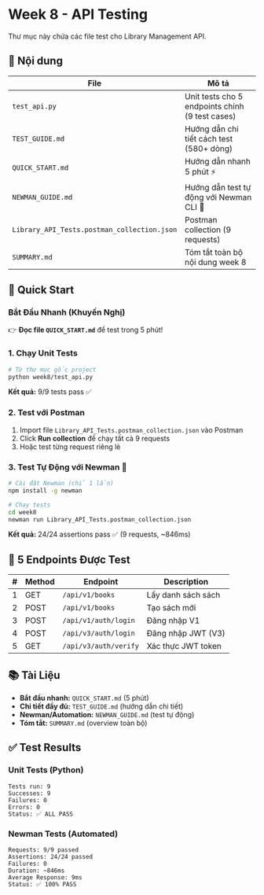 # Week 8 - API Testing

Thư mục này chứa các file test cho Library Management API.

## 📁 Nội dung

| File | Mô tả |
|------|-------|
| `test_api.py` | Unit tests cho 5 endpoints chính (9 test cases) |
| `TEST_GUIDE.md` | Hướng dẫn chi tiết cách test (580+ dòng) |
| `QUICK_START.md` | Hướng dẫn nhanh 5 phút ⚡ |
| `NEWMAN_GUIDE.md` | Hướng dẫn test tự động với Newman CLI 🤖 |
| `Library_API_Tests.postman_collection.json` | Postman collection (9 requests) |
| `SUMMARY.md` | Tóm tắt toàn bộ nội dung week 8 |

## 🚀 Quick Start

### Bắt Đầu Nhanh (Khuyến Nghị)
👉 **Đọc file `QUICK_START.md`** để test trong 5 phút!

### 1. Chạy Unit Tests

```bash
# Từ thư mục gốc project
python week8/test_api.py
```

**Kết quả:** 9/9 tests pass ✅

### 2. Test với Postman

1. Import file `Library_API_Tests.postman_collection.json` vào Postman
2. Click **Run collection** để chạy tất cả 9 requests
3. Hoặc test từng request riêng lẻ

### 3. Test Tự Động với Newman 🤖

```bash
# Cài đặt Newman (chỉ 1 lần)
npm install -g newman

# Chạy tests
cd week8
newman run Library_API_Tests.postman_collection.json
```

**Kết quả:** 24/24 assertions pass ✅ (9 requests, ~846ms)

## 📝 5 Endpoints Được Test

| # | Method | Endpoint | Description |
|---|--------|----------|-------------|
| 1 | GET | `/api/v1/books` | Lấy danh sách sách |
| 2 | POST | `/api/v1/books` | Tạo sách mới |
| 3 | POST | `/api/v1/auth/login` | Đăng nhập V1 |
| 4 | POST | `/api/v3/auth/login` | Đăng nhập JWT (V3) |
| 5 | GET | `/api/v3/auth/verify` | Xác thực JWT token |

## 📚 Tài Liệu

- **Bắt đầu nhanh:** `QUICK_START.md` (5 phút)
- **Chi tiết đầy đủ:** `TEST_GUIDE.md` (hướng dẫn chi tiết)
- **Newman/Automation:** `NEWMAN_GUIDE.md` (test tự động)
- **Tóm tắt:** `SUMMARY.md` (overview toàn bộ)

## ✅ Test Results

### Unit Tests (Python)
```
Tests run: 9
Successes: 9
Failures: 0
Errors: 0
Status: ✅ ALL PASS
```

### Newman Tests (Automated)
```
Requests: 9/9 passed
Assertions: 24/24 passed
Failures: 0
Duration: ~846ms
Average Response: 9ms
Status: ✅ 100% PASS
```

